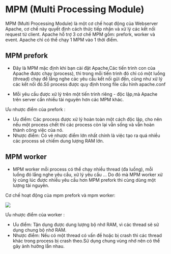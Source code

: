 # MPM (Multi Processing Module)

MPM (Multi Processing Module) là một cơ chế hoạt động của Webserver Apache, cơ chế này quyết định cách thức tiếp nhận và xử lý các kết nối request từ client. Apache hỗ trợ 3 cơ chế MPM gồm: prefork, worker và event. Apache chỉ có thể chạy 1 MPM vào 1 thời điểm.

## MPM prefork
- Đây là MPM mặc định khi bạn cài đặt Apache,Các tiến trình con của Apache được chạy (process), thì trong mỗi tiến trình đó chỉ có một luồng (thread) chạy để lắng nghe các yêu cầu kết nối gửi đến, cũng như xử lý các kết nối đó.Số process được quy định trong file cấu hình apache.conf

- Mỗi yêu cầu được xử lý trên một tiến trình riêng - độc lập,mà Apache trên server cần nhiều tài nguyên hơn các MPM khác.  

Ưu nhược điểm của prefork :
- Ưu điểm: Các process được xử lý hoàn toàn một cách độc lập, cho nên nếu một process chết thì các process còn lại vẫn sống và vẫn hoàn thành công việc của nó.  
- Nhược điểm: Có vẻ nhược điểm lớn nhất chính là việc tạo ra quá nhiều các process sẽ chiếm dung lượng RAM lớn.  
## MPM worker
- MPM worker mỗi process có thể chạy nhiều thread (đa luồng), mỗi luồng đó lắng nghe yêu cầu, xử lý yêu cầu ... Do đó mà MPM worker xử lý cùng lúc được nhiều yêu cầu hơn MPM prefork thi cùng dùng một lượng tài nguyên.  

Cơ chế hoạt động của mpm prefork và mpm worker:

![](../imagess/screen.png) 

Ưu nhược điểm của worker :
- Ưu điểm: Tận dụng được dung lượng bộ nhớ RAM, vì các thread sẽ sử dụng chung bộ nhớ RAM.
- Nhược điểm: Nếu có một thread có vấn đề hoặc bị crash thì các thread khác trong process bị crash theo.Sử dụng chung vùng nhớ nên có thể gây ảnh hưởng lẫn nhau.
 